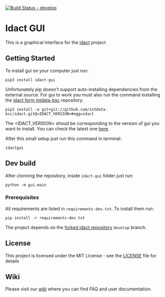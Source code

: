 [![Build Status - develop](https://travis-ci.com/intdata-bsc/idact-gui.svg?branch=develop)](https://travis-ci.com/intdata-bsc/idact-gui)

# Idact GUI

This is a graphical interface for the [idact](https://github.com/garstka/idact) project

## Getting Started

To install gui on your computer just run:

```
pip3 install idact-gui
``` 

Unfortunately pip doesn't support auto-installing dependencies from the external source. For gui to work you must also run the command installing the [idact form intdata-bsc](https://github.com/intdata-bsc/idact) repository.

```
pip3 install -e git+git://github.com/intdata-bsc/idact.git@<IDACT_VERSION>#egg=idact
```
The <IDACT_VERSION> shoud be corresponding to the version of gui you want to install. You can check the latest one [here](https://github.com/intdata-bsc/idact-gui/wiki).

After this small setup just run this command in terminal:

```
idactgui
```

## Dev build

After clonning the repository, inside `idact-gui` folder just run:

```
python -m gui.main
```

### Prerequisites

All requirements are listed in `requirements-dev.txt`. To install them run:

```
pip install -r requirements-dev.txt
```

The project depends on the [forked idact repository](https://github.com/intdata-bsc/idact) `develop` branch.

## License

This project is licensed under the MIT License - see the [LICENSE](LICENSE) file for details

## Wiki

Please visit our [wiki](https://github.com/intdata-bsc/idact-gui/wiki) where you can find FAQ and user documentation.
